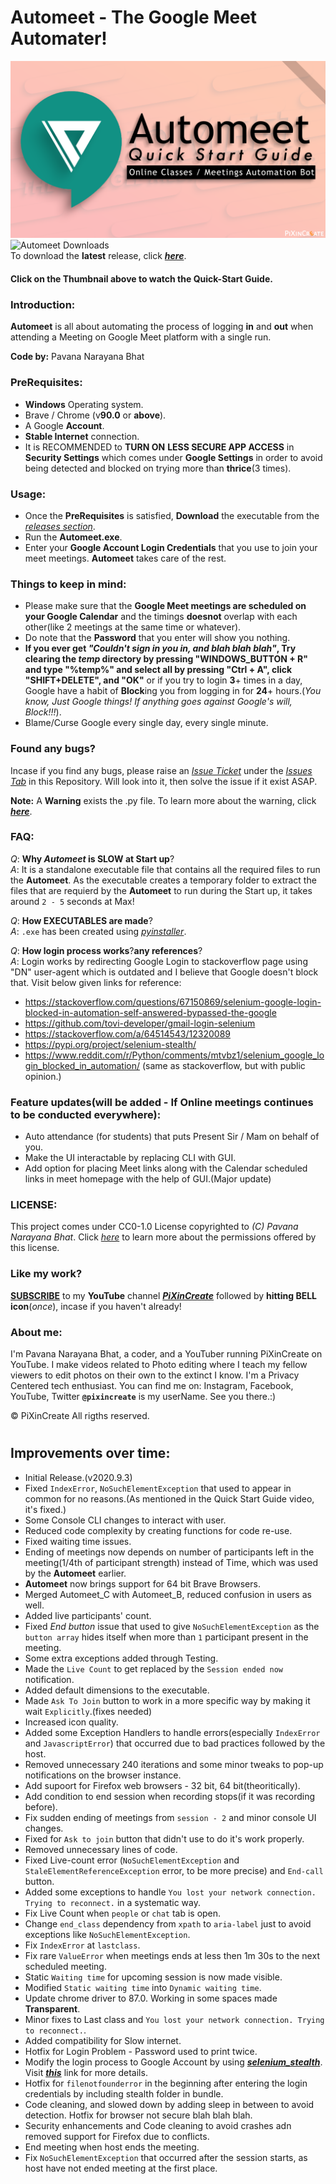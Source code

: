 # Automeet - The Google Meet Automater!

[![Automeet - Google Meet Automation Quick Start Guide ](https://github.com/pixincreate/Automeet/blob/main/Source/YouTube%20Thumbnail.png)](https://youtu.be/0ml5XyKpFrs)  
![Automeet Downloads](https://img.shields.io/github/downloads/pixincreate/Automeet/total?color=Blue&label=Automeet%20Downloads&logo=PiXinCreate&logoColor=Blue&style=for-the-badge)  
To download the **latest** release, click **_[here](https://github.com/pixincreate/Automeet/releases/latest)_**.  
#### Click on the Thumbnail above to watch the **Quick-Start Guide**.

### Introduction:
**Automeet** is all about automating the process of logging **in** and **out** when attending a Meeting on Google Meet platform with a single run.

**Code by:** Pavana Narayana Bhat

### PreRequisites:
- **Windows** Operating system.
- Brave / Chrome (v**90.0** or **above**).
- A Google **Account**.
- **Stable Internet** connection.
- It is RECOMMENDED to **TURN ON** **LESS SECURE APP ACCESS** in **Security Settings** which comes under **Google Settings** in order to avoid being detected and blocked on trying more than **thrice**(3 times).

### Usage:
- Once the **PreRequisites** is satisfied, **Download** the executable from the *[releases section](https://github.com/pixincreate/Automeet/releases/latest)*.
- Run the **Automeet.exe**.
- Enter your **Google Account Login Credentials** that you use to join your meet meetings. **Automeet** takes care of the rest.

### Things to keep in mind:
- Please make sure that the **Google Meet meetings are scheduled on your Google Calendar** and the timings **doesnot** overlap with each other(like 2 meetings at the same time or whatever).
- Do note that the **Password** that you enter will show you nothing.
- **If you ever get _"Couldn't sign in you in, and blah blah blah"_, Try clearing the _temp_ directory by pressing "WINDOWS_BUTTON + R" and type "%temp%" and select all by pressing "Ctrl + A", click "SHIFT+DELETE", and "OK"** or if you try to login **3**+ times in a day, Google have a habit of **Block**ing you from logging in for **24**+ hours.(_You know, Just Google things! If anything goes against Google's will, Block!!!_).
- Blame/Curse Google every single day, every single minute.

### Found any bugs?
Incase if you find any bugs, please raise an *[Issue Ticket](https://github.com/pixincreate/Automeet/issues/new/choose)* under the *[Issues Tab](https://github.com/pixincreate/Automeet/issues)* in this Repository. Will look into it, then solve the issue if it exist ASAP.

**Note:**  A **Warning** exists the .py file. To learn more about the warning, click *[**here**](https://stackoverflow.com/questions/63958561/how-to-merge-chromedriver-exe-with-a-python-script-that-runs-on-selenium-webdriv/63959432#63959432)*.

### FAQ:
*Q*: **Why _Automeet_ is SLOW at Start up**?  
*A*: It is a standalone executable file that contains all the required files to run the **Automeet**. As the executable creates a temporary folder to extract the files that are requierd by the **Automeet** to run during the Start up, it takes around `2 - 5` seconds at Max!

*Q*: **How EXECUTABLES are made**?  
*A*: `.exe` has been created using *[pyinstaller](https://pypi.org/project/pyinstaller/)*.
  
*Q*: **How login process works**?**any references**?  
*A*: Login works by redirecting Google Login to stackoverflow page using "DN" user-agent which is outdated and I believe that Google doesn't block that.  Visit below given links for reference:
- https://stackoverflow.com/questions/67150869/selenium-google-login-blocked-in-automation-self-answered-bypassed-the-google
- https://github.com/tovi-developer/gmail-login-selenium
- https://stackoverflow.com/a/64514543/12320089
- https://pypi.org/project/selenium-stealth/
- https://www.reddit.com/r/Python/comments/mtvbz1/selenium_google_login_blocked_in_automation/ (same as stackoverflow, but with public opinion.)
  
   
### Feature updates(will be added - If Online meetings continues to be conducted everywhere):
- Auto attendance (for students) that puts Present Sir / Mam on behalf of you.
- Make the UI interactable by replacing CLI with GUI.
- Add option for placing Meet links along with the Calendar scheduled links in meet homepage with the help of GUI.(Major update)

### LICENSE:
This project comes under CC0-1.0 License copyrighted to *(C) Pavana Narayana Bhat*. Click *[here](https://github.com/pixincreate/Online-Class-Automater/blob/master/LICENSE)* to learn more about the permissions offered by this license.

### Like my work?
**[SUBSCRIBE](https://www.youtube.com/c/pixincreate/subscribe)** to my **YouTube** channel **[*PiXinCreate*](https://www.youtube.com/c/pixincreate)** followed by **hitting BELL icon**(*once*), incase if you haven't already!

### About me:
I'm Pavana Narayana Bhat, a coder, and a YouTuber running PiXinCreate on YouTube. I make videos related to Photo editing where I teach my fellow viewers to edit photos on their own to the extinct I know. I'm a Privacy Centered tech enthusiast. You can find me on: Instagram, Facebook, YouTube, Twitter **`@pixincreate`** is my userName. See you there.:)

© PiXinCreate All rigths reserved.
#
## Improvements over time:
- Initial Release.(v2020.9.3)
- Fixed ```IndexError```, ```NoSuchElementException``` that used to appear in common for no reasons.(As mentioned in the Quick Start Guide video, it's fixed.)
- Some Console CLI changes to interact with user.
- Reduced code complexity by creating functions for code re-use.
- Fixed waiting time issues.
- Ending of meetings now depends on number of participants left in the meeting(1/4th of participant strength) instead of Time, which was used by the **Automeet** earlier.
- **Automeet** now brings support for 64 bit Brave Browsers.
- Merged Automeet_C with Automeet_B, reduced confusion in users as well.
- Added live participants' count.
- Fixed *End button* issue that used to give ```NoSuchElementException``` as the `button array` hides itself when more than `1` participant present in the meeting.
- Some extra exceptions added through Testing.
- Made the `Live Count` to get replaced by the `Session ended now` notification.
- Added default dimensions to the executable. 
- Made `Ask To Join` button to work in a more specific way by making it wait `Explicitly`.(fixes needed)
- Increased icon quality.
- Added some Exception Handlers to handle errors(especially `IndexError` and `JavascriptError`) that occurred due to bad practices followed by the host.
- Removed unnecessary 240 iterations and some minor tweaks to pop-up notifications on the browser instance.
- Add supoort for Firefox web browsers - 32 bit, 64 bit(theoritically).
- Add condition to end session when recording stops(if it was recording before).
- Fix sudden ending of meetings from ```session - 2``` and minor console UI changes.
- Fixed for `Ask to join` button that didn't use to do it's work properly.
- Removed unnecessary lines of code.
- Fixed Live-count error (```NoSuchElementException``` and ```StaleElementReferenceException``` error, to be more precise) and ```End-call``` button.
- Added some exceptions to handle ```You lost your network connection. Trying to reconnect.``` in a systematic way.
- Fix Live Count when `people` or `chat` tab is open.
- Change ```end_class``` dependency from ```xpath``` to ```aria-label``` just to avoid exceptions like ```NoSuchElementException```.
- Fix ```IndexError``` at ```lastclass```.
- Fix rare ```ValueError``` when meetings ends at less then 1m 30s to the next scheduled meeting.
- Static ```Waiting time``` for upcoming session is now made visible.
- Modified ```Static waiting time``` into ```Dynamic waiting time```.
- Update chrome driver to 87.0. Working in some spaces made **Transparent**.
- Minor fixes to Last class and  ```You lost your network connection. Trying to reconnect.```.
- Added compatibility for Slow internet.
- Hotfix for Login Problem - Password used to print twice.
- Modify the login process to Google Account by using [_**selenium_stealth**_](https://pypi.org/project/selenium-stealth/). Visit [_**this**_](https://stackoverflow.com/questions/67150869/selenium-google-login-blocked-in-automation-self-answered-bypassed-the-google) link for more details.
- Hotfix for ```filenotfounderror``` in the beginning after entering the login credentials by including stealth folder in bundle.
- Code cleaning, and slowed down by adding sleep in between to avoid detection. Hotfix for browser not secure blah blah blah.
- Security enhancements and Code cleaning to avoid crashes adn removed support for Firefox due to conflicts.
- End meeting when host ends the meeting.
- Fix ```NoSuchElementException``` that occurred after the session starts, as host have not ended meeting at the first place.
#
